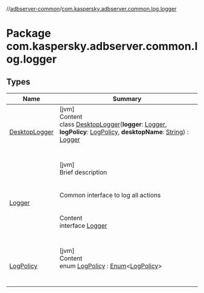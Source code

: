 //[adbserver-common](../index.md)/[com.kaspersky.adbserver.common.log.logger](index.md)



# Package com.kaspersky.adbserver.common.log.logger  


## Types  
  
|  Name|  Summary| 
|---|---|
| [DesktopLogger](-desktop-logger/index.md)| [jvm]  <br>Content  <br>class [DesktopLogger](-desktop-logger/index.md)(**logger**: [Logger](-logger/index.md), **logPolicy**: [LogPolicy](-log-policy/index.md), **desktopName**: [String](https://kotlinlang.org/api/latest/jvm/stdlib/kotlin/-string/index.html)) : [Logger](-logger/index.md)  <br><br><br>
| [Logger](-logger/index.md)| [jvm]  <br>Brief description  <br><br><br>Common interface to log all actions<br><br>  <br>Content  <br>interface [Logger](-logger/index.md)  <br><br><br>
| [LogPolicy](-log-policy/index.md)| [jvm]  <br>Content  <br>enum [LogPolicy](-log-policy/index.md) : [Enum](https://kotlinlang.org/api/latest/jvm/stdlib/kotlin/-enum/index.html)<[LogPolicy](-log-policy/index.md)>   <br><br><br>

